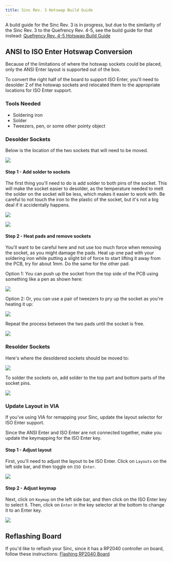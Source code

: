 ```yaml
---
title: Sinc Rev. 3 Hotswap Build Guide
---
```


A build guide for the Sinc Rev. 3 is in progress, but due to the similarity of the Sinc Rev. 3 to the Quefrency Rev. 4-5, see the build guide for that instead: [Quefrency Rev. 4-5 Hotswap Build Guide](quefrency-hotswap-build-guide.md)

## ANSI to ISO Enter Hotswap Conversion

Because of the limitations of where the hotswap sockets could be placed, only the ANSI Enter layout is supported out of the box.

To convert the right half of the board to support ISO Enter, you'll need to desolder 2 of the hotswap sockets and relocated them to the appropriate locations for ISO Enter support.

### Tools Needed

- Soldering iron
- Solder
- Tweezers, pen, or some other pointy object

### Desolder Sockets

Below is the location of the two sockets that will need to be moved.

![](./assets/images/sinc-rev3/IMG_2813.jpg)

#### Step 1 - Add solder to sockets

The first thing you'll need to do is add solder to both pins of the socket. This will make the socket easier to desolder, as the temperature needed to melt the solder on the socket will be less, which makes it easier to work with. Be careful to not touch the iron to the plastic of the socket, but it's not a big deal if it accidentally happens.

![](./assets/images/sinc-rev3/IMG_2814.jpg)

![](./assets/images/sinc-rev3/IMG_2815.jpg)

#### Step 2 - Heat pads and remove sockets

You'll want to be careful here and not use too much force when removing the socket, as you might damage the pads. Heat up one pad with your soldering iron while putting a slight bit of force to start lifting it away from the PCB, try for about 1mm. Do the same for the other pad.

Option 1: You can push up the socket from the top side of the PCB using something like a pen as shown here: 

![](./assets/images/sinc-rev3/IMG_2816.jpg)

Option 2: Or, you can use a pair of tweezers to pry up the socket as you're heating it up:

![](./assets/images/sinc-rev3/IMG_2818.jpg)

Repeat the process between the two pads until the socket is free.

![](./assets/images/sinc-rev3/IMG_2817.jpg)

### Resolder Sockets

Here's where the desoldered sockets should be moved to:

![](./assets/images/sinc-rev3/IMG_2824.jpg)

To solder the sockets on, add solder to the top part and bottom parts of the socket pins.

![](./assets/images/sinc-rev3/IMG_2824x.jpg)

### Update Layout in VIA

If you've using VIA for remapping your Sinc, update the layout selector for ISO Enter support.

Since the ANSI Enter and ISO Enter are not connected together, make you update the keymapping for the ISO Enter key.

#### Step 1 - Adjust layout

First, you'll need to adjust the layout to be ISO Enter. Click on `Layouts` on the left side bar, and then toggle on `ISO Enter`.

![](./assets/images/sinc-rev3/via-layout.jpg)

#### Step 2 - Adjust keymap

Next, click on `Keymap` on the left side bar, and then click on the ISO Enter key to select it. Then, click on `Enter` in the key selector at the bottom to change it to an Enter key.

![](./assets/images/sinc-rev3/via-keymap.jpg)

## Reflashing Board

If you'd like to reflash your Sinc, since it has a RP2040 controller on board, follow these instructions: [Flashing RP2040 Board](flashing-firmware#rp2040-board-uf2-bootloader)